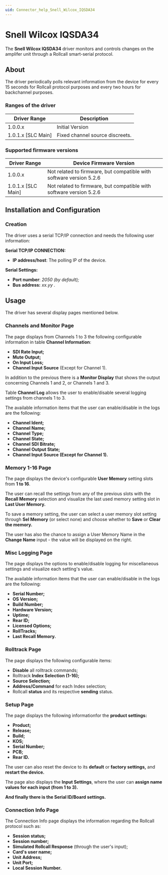 ```yaml
---
uid: Connector_help_Snell_Wilcox_IQSDA34
---
```


# Snell Wilcox IQSDA34

The **Snell Wilcox IQSDA34** driver monitors and controls changes on the amplifer unit through a Rollcall smart-serial protocol.

## About

The driver periodically polls relevant information from the device for every 15 seconds for Rollcall protocol purposes and every two hours for backchannel purposes.

### Ranges of the driver

| **Driver Range**     | **Description**                 |
|----------------------|---------------------------------|
| 1.0.0.x              | Initial Version                 |
| 1.0.1.x \[SLC Main\] | Fixed channel source discreets. |

### Supported firmware versions

| **Driver Range**     | **Device Firmware Version**                                         |
|----------------------|---------------------------------------------------------------------|
| 1.0.0.x              | Not related to firmware, but compatible with software version 5.2.6 |
| 1.0.1.x \[SLC Main\] | Not related to firmware, but compatible with software version 5.2.6 |

## Installation and Configuration

### Creation

The driver uses a serial TCP/IP connection and needs the following user information:

**Serial TCP/IP CONNECTION:**

- **IP address/host**: The polling IP of the device.

**Serial Settings:**

- **Port number**: *2050 (by default);*
- **Bus address:** *xx.yy .*

## Usage

The driver has several display pages mentioned below.

### Channels and Monitor Page

The page displays from Channels 1 to 3 the following configurable information in table **Channel Information**:

- **SDI Rate Input;**
- **Mute Output;**
- **On Input Loss;**
- **Channel Input Source** (Except for Channel 1).

In addition to the previous there is a **Monitor Display** that shows the output concerning Channels 1 and 2, or Channels 1 and 3.

Table **Channel Log** allows the user to enable/disable several logging settings from channels 1 to 3.

The available information items that the user can enable/disable in the logs are the following:

- **Channel Ident;**
- **Channel Name;**
- **Channel Type;**
- **Channel State;**
- **Channel SDI Bitrate;**
- **Channel Output State;**
- **Channel Input Source (Except for Channel 1).**

### Memory 1-16 Page

The page displays the device's configurable **User Memory** setting slots from **1 to 16**.

The user can recall the settings from any of the previous slots with the **Recall Memory** selection and visualize the last used memory setting slot in **Last User Memory.**

To save a memory setting, the user can select a user memory slot setting through **Sel Memory** (or select none) and choose whether to **Save** or **Clear the memory.**

The user has also the chance to assign a User Memory Name in the **Change Name** input - the value will be displayed on the right.

### Misc Logging Page

The page displays the options to enable/disable logging for miscellaneous settings and visualize each setting's value.

The available information items that the user can enable/disable in the logs are the following:

- **Serial Number;**
- **OS Version;**
- **Build Number;**
- **Hardware Version;**
- **Uptime;**
- **Rear ID;**
- **Licensed Options;**
- **RollTracks;**
- **Last Recall Memory.**

### Rolltrack Page

The page displays the following configurable items:

- **Disable** all rolltrack commands;
- Rolltrack **Index Selection (1-16);**
- **Source Selection;**
- **Address/Command** for each Index selection;
- Rollcall **status** and its respective **sending** status.

### Setup Page

The page displays the following informationfor the **product settings:**

- **Product;**
- **Release;**
- **Build;**
- **KOS;**
- **Serial Number;**
- **PCB;**
- **Rear ID.**

The user can also reset the device to its **default** or **factory settings,** and **restart the device.**

The page also displays the **Input Settings**, where the user can **assign name values for each input (from 1 to 3).**

**And finally there is the Serial ID/Board settings.**

### Connection Info Page

The Connection Info page displays the information regarding the Rollcall protocol such as:

- **Session status;**
- **Session number;**
- **Simulated Rollcall Response** (through the user's input);
- **Card's user name;**
- **Unit Address;**
- **Unit Port;**
- **Local Session Number.**
